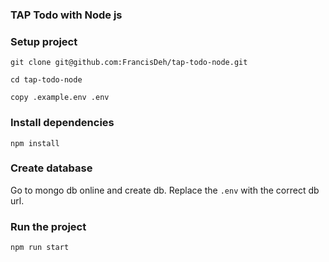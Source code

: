 ### TAP Todo with Node js

### Setup project
```
git clone git@github.com:FrancisDeh/tap-todo-node.git

cd tap-todo-node

copy .example.env .env
```
### Install dependencies
```
npm install
```

### Create database
Go to mongo db online and create db.
Replace the `.env` with the correct db url.

### Run the project
```
npm run start
```